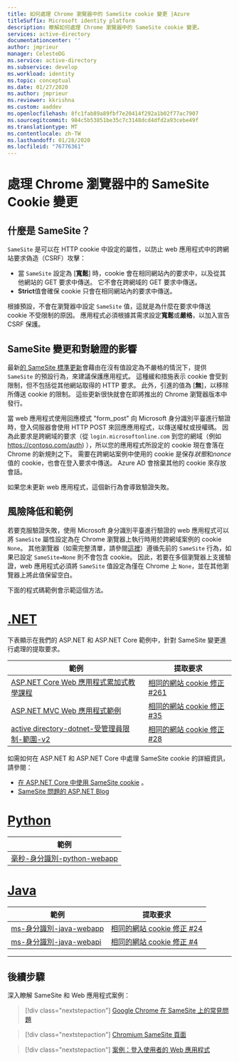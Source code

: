 ```yaml
---
title: 如何處理 Chrome 瀏覽器中的 SameSite cookie 變更 |Azure
titleSuffix: Microsoft identity platform
description: 瞭解如何處理 Chrome 瀏覽器中的 SameSite cookie 變更。
services: active-directory
documentationcenter: ''
author: jmprieur
manager: CelesteDG
ms.service: active-directory
ms.subservice: develop
ms.workload: identity
ms.topic: conceptual
ms.date: 01/27/2020
ms.author: jmprieur
ms.reviewer: kkrishna
ms.custom: aaddev
ms.openlocfilehash: 8fc1fab89a89fbf7e20414f292a1b02f77ac7907
ms.sourcegitcommit: 984c5b53851be35c7c3148dcd4dfd2a93cebe49f
ms.translationtype: MT
ms.contentlocale: zh-TW
ms.lasthandoff: 01/28/2020
ms.locfileid: "76776361"
---
```

# <a name="handle-samesite-cookie-changes-in-chrome-browser"></a>處理 Chrome 瀏覽器中的 SameSite Cookie 變更

## <a name="what-is-samesite"></a>什麼是 SameSite？

`SameSite` 是可以在 HTTP cookie 中設定的屬性，以防止 web 應用程式中的跨網站要求偽造（CSRF）攻擊：

- 當 `SameSite` 設定為 [**寬鬆**] 時，cookie 會在相同網站內的要求中，以及從其他網站的 GET 要求中傳送。 它不會在跨網域的 GET 要求中傳送。
- **Strict**值會確保 cookie 只會在相同網站內的要求中傳送。

根據預設，不會在瀏覽器中設定 `SameSite` 值，這就是為什麼在要求中傳送 cookie 不受限制的原因。 應用程式必須根據其需求設定**寬鬆**或**嚴格**，以加入宣告 CSRF 保護。

## <a name="samesite-changes-and-impact-on-authentication"></a>SameSite 變更和對驗證的影響

最新[的 SameSite 標準更新](https://tools.ietf.org/html/draft-west-cookie-incrementalism-00)會藉由在沒有值設定為不嚴格的情況下，提供 `SameSite` 的預設行為，來建議保護應用程式。 這種緩和措施表示 cookie 會受到限制，但不包括從其他網站取得的 HTTP 要求。 此外，引進的值為 [**無**]，以移除所傳送 cookie 的限制。 這些更新很快就會在即將推出的 Chrome 瀏覽器版本中發行。

當 web 應用程式使用回應模式 "form_post" 向 Microsoft 身分識別平臺進行驗證時，登入伺服器會使用 HTTP POST 來回應應用程式，以傳送權杖或授權碼。 因為此要求是跨網域的要求（從 `login.microsoftonline.com` 到您的網域（例如 https://contoso.com/auth) ），所以您的應用程式所設定的 cookie 現在會落在 Chrome 的新規則之下。 需要在跨網站案例中使用的 cookie 是保存*狀態*和*nonce*值的 cookie，也會在登入要求中傳送。 Azure AD 會捨棄其他的 cookie 來存放會話。

如果您未更新 web 應用程式，這個新行為會導致驗證失敗。

## <a name="mitigation-and-samples"></a>風險降低和範例

若要克服驗證失敗，使用 Microsoft 身分識別平臺進行驗證的 web 應用程式可以將 `SameSite` 屬性設定為在 Chrome 瀏覽器上執行時用於跨網域案例的 cookie `None`。
其他瀏覽器（如需完整清單，請參閱[這裡](https://www.chromium.org/updates/same-site/incompatible-clients)）遵循先前的 `SameSite` 行為，如果已設定 `SameSite=None` 則不會包含 cookie。
因此，若要在多個瀏覽器上支援驗證，web 應用程式必須將 `SameSite` 值設定為僅在 Chrome 上 `None`，並在其他瀏覽器上將此值保留空白。

下面的程式碼範例會示範這個方法。

# <a name="nettabdotnet"></a>[.NET](#tab/dotnet)

下表顯示在我們的 ASP.NET 和 ASP.NET Core 範例中，針對 SameSite 變更進行處理的提取要求。

| 範例 | 提取要求 |
| ------ | ------------ |
|  [ASP.NET Core Web 應用程式累加式教學課程](https://github.com/Azure-Samples/active-directory-aspnetcore-webapp-openidconnect-v2)  |  [相同的網站 cookie 修正 #261](https://github.com/Azure-Samples/active-directory-aspnetcore-webapp-openidconnect-v2/pull/261)  |
|  [ASP.NET MVC Web 應用程式範例](https://github.com/Azure-Samples/ms-identity-aspnet-webapp-openidconnect)  |  [相同的網站 cookie 修正 #35](https://github.com/Azure-Samples/ms-identity-aspnet-webapp-openidconnect/pull/35)  |
|  [active directory-dotnet-受管理員限制-範圍-v2](https://github.com/azure-samples/active-directory-dotnet-admin-restricted-scopes-v2)  |  [相同的網站 cookie 修正 #28](https://github.com/Azure-Samples/active-directory-dotnet-admin-restricted-scopes-v2/pull/28)  |

如需如何在 ASP.NET 和 ASP.NET Core 中處理 SameSite cookie 的詳細資訊，請參閱：

- [在 ASP.NET Core 中使用 SameSite cookie](https://docs.microsoft.com/aspnet/core/security/samesite) 。
- [SameSite 問題的 ASP.NET Blog](https://devblogs.microsoft.com/aspnet/upcoming-samesite-cookie-changes-in-asp-net-and-asp-net-core/)

# <a name="pythontabpython"></a>[Python](#tab/python)

| 範例 |
| ------ |
|  [毫秒-身分識別-python-webapp](https://github.com/Azure-Samples/ms-identity-python-webapp)  |

# <a name="javatabjava"></a>[Java](#tab/java)

| 範例 | 提取要求 |
| ------ | ------------ |
|  [ms-身分識別-java-webapp](https://github.com/Azure-Samples/ms-identity-java-webapp)  | [相同的網站 cookie 修正 #24](https://github.com/Azure-Samples/ms-identity-java-webapp/pull/24)
|  [ms-身分識別-java-webapi](https://github.com/Azure-Samples/ms-identity-java-webapi)  | [相同的網站 cookie 修正 #4](https://github.com/Azure-Samples/ms-identity-java-webapi/pull/4)

---

## <a name="next-steps"></a>後續步驟

深入瞭解 SameSite 和 Web 應用程式案例：

> [!div class="nextstepaction"]
> [Google Chrome 在 SameSite 上的常見問題](https://www.chromium.org/updates/same-site/faq)

> [!div class="nextstepaction"]
> [Chromium SameSite 頁面](https://www.chromium.org/updates/same-site)

> [!div class="nextstepaction"]
> [案例：登入使用者的 Web 應用程式](scenario-web-app-sign-user-overview.md)